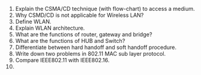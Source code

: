 1. Explain the CSMA/CD technique (with flow-chart) to access a medium.
2. Why CSMD/CD is not applicable for Wireless LAN?
3. Define WLAN.
4. Explain WLAN architecture.
5. What are the functions of router, gateway and bridge?
6. What are the functions of HUB and Switch?
7. Differentiate between hard handoff and soft handoff procedure.
8. Write down two problems in 802.11 MAC sub layer protocol.
9. Compare IEEE802.11 with IEEE802.16.
10. 